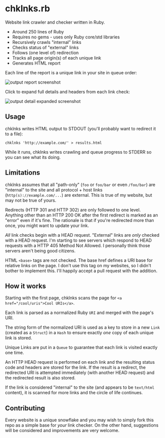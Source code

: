 # chklnks.rb
Website link crawler and checker written in Ruby.

* Around 250 lines of Ruby
* Requires no gems - uses only Ruby core/std libraries
* Recursively crawls "internal" links
* Checks status of "external" links
* Follows (one level of) redirection
* Tracks all page origin(s) of each unique link
* Generates HTML report

Each line of the report is a unique link in your site in queue order:

![output report screenshot](screenshot1.png?raw=true)

Click to expand full details and headers from each link check:

![output detail expanded screenshot](screenshot2.png?raw=true)

## Usage

chklnks writes HTML output to STDOUT (you'll probably want to redirect it to a file):

    chklnks 'http://example.com/' > results.html

While it runs, chklnks writes crawling and queue progress to STDERR so you can see what its doing.

## Limitations

chklnks assumes that all "path-only" (`foo` or `foo/bar` or even `/foo/bar`) are "internal" to the site and   all protocol + host links (`http(s)://example.com/...`) are external.  This is true of my website, but may not be true of yours.

Redirects (HTTP 301 and HTTP 302) are only followed to one level.  Anything other than an HTTP 200 OK after the first redirect is marked as an "error" even if it's fine.  The rationale is that if you're redirected more than once, you might want to update your link.

_All_ link checks begin with a HEAD request.  "External" links are _only_ checked with a HEAD request. I'm starting to see servers which respond to HEAD requests with a HTTP 405 Method Not Allowed. I personally think those servers aren't being good citizens.

HTML `<base>` tags are not checked.  The base href defines a URI base for relative links on the page.  I don't use this tag on my websites, so I didn't bother to implement this.  I'll happily accept a pull request with the addition.

## How it works

Starting with the first page, chklnks scans the page for `<a href="/cool/uris">Cool URIs</a>`.

Each link is parsed as a normalized Ruby `URI` and merged with the page's URI.

The string form of the normalized URI is used as a key to store in a new `Link` (created as a `Struct`) in a `Hash` to ensure exactly *one* copy of each unique link is stored.

Unique Links are put in a `Queue` to guarantee that each link is visited exactly one time.

An HTTP HEAD request is performed on each link and the resulting status code and headers are stored for the link.  If the result is a redirect, the redirected URI is attempted immediately (with another HEAD request) and the redirected result is also stored.

If the link is considered "internal" to the site (and appears to be `text/html` content), it is scanned for more links and the circle of life continues.

## Contributing

Every website is a unique snowflake and you may wish to simply fork this repo as a simple base for _your_ link checker.
On the other hand, suggestions will be considered and improvements are very welcome.
